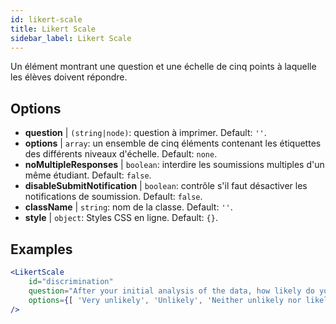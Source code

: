 ```yaml
---
id: likert-scale
title: Likert Scale
sidebar_label: Likert Scale
---
```


Un élément montrant une question et une échelle de cinq points à laquelle les élèves doivent répondre.

## Options

* __question__ | `(string|node)`: question à imprimer. Default: `''`.
* __options__ | `array`: un ensemble de cinq éléments contenant les étiquettes des différents niveaux d'échelle. Default: `none`.
* __noMultipleResponses__ | `boolean`: interdire les soumissions multiples d'un même étudiant. Default: `false`.
* __disableSubmitNotification__ | `boolean`: contrôle s'il faut désactiver les notifications de soumission. Default: `false`.
* __className__ | `string`: nom de la classe. Default: `''`.
* __style__ | `object`: Styles CSS en ligne. Default: `{}`.


## Examples

```jsx live
<LikertScale 
    id="discrimination" 
    question="After your initial analysis of the data, how likely do you think it is that players are discriminated against by soccer referees because of their skin tone?" 
    options={[ 'Very unlikely', 'Unlikely', 'Neither unlikely nor likely', 'Likely', 'Very Likely']} 
/>
```

